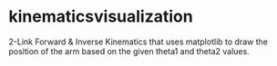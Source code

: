 # kinematicsvisualization
 2-Link Forward &amp; Inverse Kinematics that uses matplotlib to draw the position of the arm based on the given theta1 and theta2 values.
